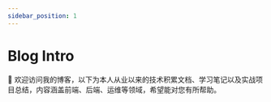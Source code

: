 ```yaml
---
sidebar_position: 1
---
```


# Blog Intro

👏 欢迎访问我的博客，以下为本人从业以来的技术积累文档、学习笔记以及实战项目总结，内容涵盖前端、后端、运维等领域，希望能对您有所帮助。